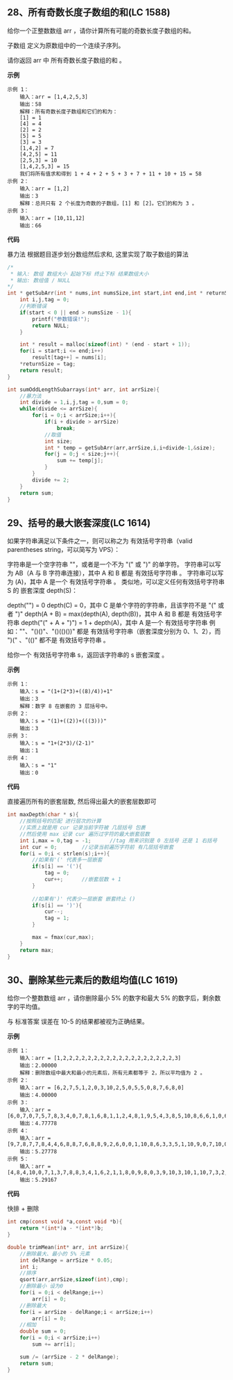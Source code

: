 ## 28、所有奇数长度子数组的和(LC 1588)

给你一个正整数数组 arr ，请你计算所有可能的奇数长度子数组的和。

子数组 定义为原数组中的一个连续子序列。

请你返回 arr 中 所有奇数长度子数组的和 。

**示例**

```
示例 1：
    输入：arr = [1,4,2,5,3]
    输出：58
    解释：所有奇数长度子数组和它们的和为：
    [1] = 1
    [4] = 4
    [2] = 2
    [5] = 5
    [3] = 3
    [1,4,2] = 7
    [4,2,5] = 11
    [2,5,3] = 10
    [1,4,2,5,3] = 15
    我们将所有值求和得到 1 + 4 + 2 + 5 + 3 + 7 + 11 + 10 + 15 = 58
示例 2：
    输入：arr = [1,2]
    输出：3
    解释：总共只有 2 个长度为奇数的子数组，[1] 和 [2]。它们的和为 3 。
示例 3：
    输入：arr = [10,11,12]
    输出：66
```

**代码**

暴力法 根据题目逐步划分数组然后求和, 这里实现了取子数组的算法

```c
/*
 * 输入: 数组 数组大小 起始下标 终止下标 结果数组大小
 * 输出: 数组值 / NULL
*/
int * getSubArr(int * nums,int numsSize,int start,int end,int * returnSize){
    int i,j,tag = 0;
    //判断错误
    if(start < 0 || end > numsSize - 1){
        printf("参数错误!");
        return NULL;
    }

    int * result = malloc(sizeof(int) * (end - start + 1));
    for(i = start;i <= end;i++)
        result[tag++] = nums[i];
    *returnSize = tag;
    return result;
}

int sumOddLengthSubarrays(int* arr, int arrSize){
    //暴力法
    int divide = 1,i,j,tag = 0,sum = 0;
    while(divide <= arrSize){
        for(i = 0;i < arrSize;i++){
            if(i + divide > arrSize)
                break;
            //取值
            int size;
            int * temp = getSubArr(arr,arrSize,i,i+divide-1,&size);
            for(j = 0;j < size;j++){
                sum += temp[j];
            }
        }
        divide += 2;
    }
    return sum;
}
```



## 29、括号的最大嵌套深度(LC 1614)

如果字符串满足以下条件之一，则可以称之为 有效括号字符串（valid parentheses string，可以简写为 VPS）：

字符串是一个空字符串 ""，或者是一个不为 "(" 或 ")" 的单字符。
字符串可以写为 AB（A 与 B 字符串连接），其中 A 和 B 都是 有效括号字符串 。
字符串可以写为 (A)，其中 A 是一个 有效括号字符串 。
类似地，可以定义任何有效括号字符串 S 的 嵌套深度 depth(S)：

depth("") = 0
depth(C) = 0，其中 C 是单个字符的字符串，且该字符不是 "(" 或者 ")"
depth(A + B) = max(depth(A), depth(B))，其中 A 和 B 都是 有效括号字符串
depth("(" + A + ")") = 1 + depth(A)，其中 A 是一个 有效括号字符串
例如：""、"()()"、"()(()())" 都是 有效括号字符串（嵌套深度分别为 0、1、2），而 ")(" 、"(()" 都不是 有效括号字符串 。

给你一个 有效括号字符串 s，返回该字符串的 s 嵌套深度 。

 **示例**

```
示例 1：
    输入：s = "(1+(2*3)+((8)/4))+1"
    输出：3
    解释：数字 8 在嵌套的 3 层括号中。
示例 2：
    输入：s = "(1)+((2))+(((3)))"
    输出：3
示例 3：
    输入：s = "1+(2*3)/(2-1)"
    输出：1
示例 4：
    输入：s = "1"
    输出：0
```

**代码**

直接遍历所有的嵌套层数, 然后得出最大的嵌套层数即可

```c
int maxDepth(char * s){
    //按照括号的匹配 进行层次的计算
    //实质上就是用 cur 记录当前字符被 几层括号 包裹
    //然后使用 max 记录 cur 遍历过字符的最大嵌套层数
    int i,max = 0,tag = -1;      //tag 用来识别是 0 左括号 还是 1 右括号
    int cur = 0;        //记录当前遍历字符前 有几层括号嵌套
    for(i = 0;i < strlen(s);i++){
        //如果有'(' 代表多一层嵌套
        if(s[i] == '('){
            tag = 0;
            cur++;      //嵌套层数 + 1
        }
            
        //如果有')' 代表少一层嵌套 嵌套终止 ()
        if(s[i] == ')'){
            cur--;
            tag = 1;
        }

        max = fmax(cur,max);
    }
    return max;
}
```



## 30、删除某些元素后的数组均值(LC 1619)

给你一个整数数组 arr ，请你删除最小 5% 的数字和最大 5% 的数字后，剩余数字的平均值。

与 标准答案 误差在 10-5 的结果都被视为正确结果。

**示例**

```
示例 1：
    输入：arr = [1,2,2,2,2,2,2,2,2,2,2,2,2,2,2,2,2,2,2,3]
    输出：2.00000
    解释：删除数组中最大和最小的元素后，所有元素都等于 2，所以平均值为 2 。
示例 2：
    输入：arr = [6,2,7,5,1,2,0,3,10,2,5,0,5,5,0,8,7,6,8,0]
    输出：4.00000
示例 3：
    输入：arr = [6,0,7,0,7,5,7,8,3,4,0,7,8,1,6,8,1,1,2,4,8,1,9,5,4,3,8,5,10,8,6,6,1,0,6,10,8,2,3,4]
    输出：4.77778
示例 4：
    输入：arr = [9,7,8,7,7,8,4,4,6,8,8,7,6,8,8,9,2,6,0,0,1,10,8,6,3,3,5,1,10,9,0,7,10,0,10,4,1,10,6,9,3,6,0,0,2,7,0,6,7,2,9,7,7,3,0,1,6,1,10,3]
    输出：5.27778
示例 5：
    输入：arr = [4,8,4,10,0,7,1,3,7,8,8,3,4,1,6,2,1,1,8,0,9,8,0,3,9,10,3,10,1,10,7,3,2,1,4,9,10,7,6,4,0,8,5,1,2,1,6,2,5,0,7,10,9,10,3,7,10,5,8,5,7,6,7,6,10,9,5,10,5,5,7,2,10,7,7,8,2,0,1,1]
    输出：5.29167
```

**代码**

快排 + 删除

```c
int cmp(const void *a,const void *b){
    return *(int*)a - *(int*)b;
}

double trimMean(int* arr, int arrSize){
    //删除最大、最小的 5% 元素
    int delRange = arrSize * 0.05;
    int i;
    //排序
    qsort(arr,arrSize,sizeof(int),cmp);
    //删除最小 设为0
    for(i = 0;i < delRange;i++)
        arr[i] = 0;
    //删除最大
    for(i = arrSize - delRange;i < arrSize;i++)
        arr[i] = 0;
    //相加
    double sum = 0;
    for(i = 0;i < arrSize;i++)
        sum += arr[i];

    sum /= (arrSize - 2 * delRange);
    return sum;
}
```

